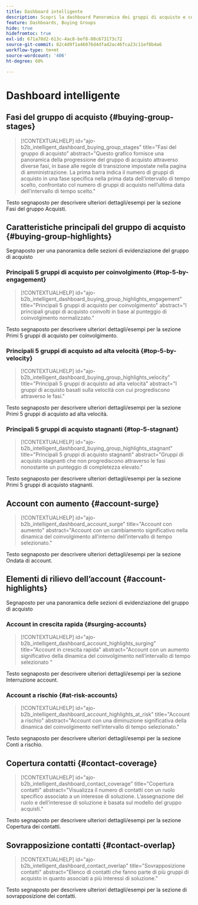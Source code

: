 ```yaml
---
title: Dashboard intelligente
description: Scopri la dashboard Panoramica dei gruppi di acquisto e come consente il Sales Handoff dal team Marketing.
feature: Dashboards, Buying Groups
hide: true
hidefromtoc: true
exl-id: 671a78d2-613c-4ac8-bef8-08c673173c72
source-git-commit: 82c4d9f1a46076d4dfad2ac46fca23c11ef8b4a6
workflow-type: tm+mt
source-wordcount: '406'
ht-degree: 60%

---
```


# Dashboard intelligente


## Fasi del gruppo di acquisto {#buying-group-stages}

>[!CONTEXTUALHELP]
>id="ajo-b2b_intelligent_dashboard_buying_group_stages"
>title="Fasi del gruppo di acquisto"
>abstract="Questo grafico fornisce una panoramica della progressione del gruppo di acquisto attraverso diverse fasi, in base alle regole di transizione impostate nella pagina di amministrazione. La prima barra indica il numero di gruppi di acquisto in una fase specifica nella prima data dell’intervallo di tempo scelto, confrontato col numero di gruppi di acquisto nell’ultima data dell’intervallo di tempo scelto."

Testo segnaposto per descrivere ulteriori dettagli/esempi per la sezione Fasi del gruppo Acquisti.

## Caratteristiche principali del gruppo di acquisto {#buying-group-highlights}

Segnaposto per una panoramica delle sezioni di evidenziazione del gruppo di acquisto

### Principali 5 gruppi di acquisto per coinvolgimento {#top-5-by-engagement}

>[!CONTEXTUALHELP]
>id="ajo-b2b_intelligent_dashboard_buying_group_highlights_engagement"
>title="Principali 5 gruppi di acquisto per coinvolgimento"
>abstract="I principali gruppi di acquisto coinvolti in base al punteggio di coinvolgimento normalizzato."

Testo segnaposto per descrivere ulteriori dettagli/esempi per la sezione Primi 5 gruppi di acquisto per coinvolgimento.

### Principali 5 gruppi di acquisto ad alta velocità {#top-5-by-velocity}

>[!CONTEXTUALHELP]
>id="ajo-b2b_intelligent_dashboard_buying_group_highlights_velocity"
>title="Principali 5 gruppi di acquisto ad alta velocità"
>abstract="I gruppi di acquisto basati sulla velocità con cui progrediscono attraverso le fasi."

Testo segnaposto per descrivere ulteriori dettagli/esempi per la sezione Primi 5 gruppi di acquisto ad alta velocità.

### Principali 5 gruppi di acquisto stagnanti {#top-5-stagnant}

>[!CONTEXTUALHELP]
>id="ajo-b2b_intelligent_dashboard_buying_group_highlights_stagnant"
>title="Principali 5 gruppi di acquisto stagnanti"
>abstract="Gruppi di acquisto stagnanti che non progrediscono attraverso le fasi nonostante un punteggio di completezza elevato."

Testo segnaposto per descrivere ulteriori dettagli/esempi per la sezione Primi 5 gruppi di acquisto stagnanti.

## Account con aumento {#account-surge}

>[!CONTEXTUALHELP]
>id="ajo-b2b_intelligent_dashboard_account_surge"
>title="Account con aumento"
>abstract="Account con un cambiamento significativo nella dinamica del coinvolgimento all’interno dell’intervallo di tempo selezionato."

Testo segnaposto per descrivere ulteriori dettagli/esempi per la sezione Ondata di account.

## Elementi di rilievo dell’account {#account-highlights}

Segnaposto per una panoramica delle sezioni di evidenziazione del gruppo di acquisto

### Account in crescita rapida {#surging-accounts}

>[!CONTEXTUALHELP]
>id="ajo-b2b_intelligent_dashboard_account_highlights_surging"
>title="Account in crescita rapida"
>abstract="Account con un aumento significativo della dinamica del coinvolgimento nell’intervallo di tempo selezionato "

Testo segnaposto per descrivere ulteriori dettagli/esempi per la sezione Interruzione account.

### Account a rischio {#at-risk-accounts}

>[!CONTEXTUALHELP]
>id="ajo-b2b_intelligent_dashboard_account_highlights_at_risk"
>title="Account a rischio"
>abstract="Account con una diminuzione significativa della dinamica del coinvolgimento nell’intervallo di tempo selezionato."

Testo segnaposto per descrivere ulteriori dettagli/esempi per la sezione Conti a rischio.

## Copertura contatti {#contact-coverage}

>[!CONTEXTUALHELP]
>id="ajo-b2b_intelligent_dashboard_contact_coverage"
>title="Copertura contatti"
>abstract="Visualizza il numero di contatti con un ruolo specifico associato a un interesse di soluzione. L’assegnazione del ruolo e dell’interesse di soluzione è basata sul modello del gruppo acquisti."

Testo segnaposto per descrivere ulteriori dettagli/esempi per la sezione Copertura dei contatti.

## Sovrapposizione contatti {#contact-overlap}

>[!CONTEXTUALHELP]
>id="ajo-b2b_intelligent_dashboard_contact_overlap"
>title="Sovrapposizione contatti"
>abstract="Elenco di contatti che fanno parte di più gruppi di acquisto in quanto associati a più interessi di soluzione."

Testo segnaposto per descrivere ulteriori dettagli/esempi per la sezione di sovrapposizione dei contatti.
